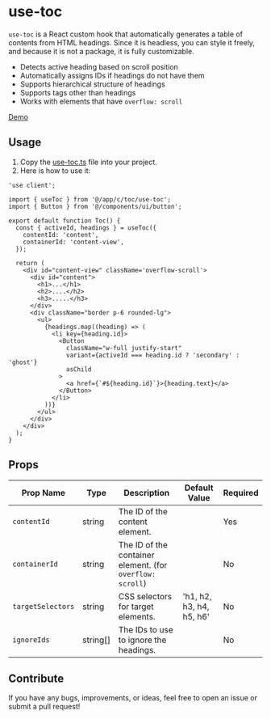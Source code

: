 # use-toc

`use-toc` is a React custom hook that automatically generates a table of contents from HTML headings. Since it is headless, you can style it freely, and because it is not a package, it is fully customizable.

- Detects active heading based on scroll position
- Automatically assigns IDs if headings do not have them
- Supports hierarchical structure of headings
- Supports tags other than headings
- Works with elements that have `overflow: scroll`

[Demo](https://hub.nino.plus/c/toc)

## Usage

1. Copy the [use-toc.ts](https://github.com/dninomiya/use-toc/blob/main/use-toc.ts) file into your project.
2. Here is how to use it:

```tsx
'use client';

import { useToc } from '@/app/c/toc/use-toc';
import { Button } from '@/components/ui/button';

export default function Toc() {
  const { activeId, headings } = useToc({
    contentId: 'content',
    containerId: 'content-view',
  });

  return (
    <div id="content-view" className='overflow-scroll'>
      <div id="content">
        <h1>...</h1>
        <h2>....</h2>
        <h3>.....</h3>
      </div>
      <div className="border p-6 rounded-lg">
        <ul>
          {headings.map((heading) => (
            <li key={heading.id}>
              <Button
                className="w-full justify-start"
                variant={activeId === heading.id ? 'secondary' : 'ghost'}
                asChild
              >
                <a href={`#${heading.id}`}>{heading.text}</a>
              </Button>
            </li>
          ))}
        </ul>
      </div>
    </div>
  );
}
```

## Props

| Prop Name         | Type     | Description                                               | Default Value            | Required |
| ----------------- | -------- | --------------------------------------------------------- | ------------------------ | -------- |
| `contentId`       | string   | The ID of the content element.                            |                          | Yes      |
| `containerId`     | string   | The ID of the container element. (for `overflow: scroll`) |                          | No       |
| `targetSelectors` | string   | CSS selectors for target elements.                        | 'h1, h2, h3, h4, h5, h6' | No       |
| `ignoreIds`       | string[] | The IDs to use to ignore the headings.                    |                          | No       |

## Contribute

If you have any bugs, improvements, or ideas, feel free to open an issue or submit a pull request!
